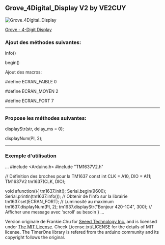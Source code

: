 Grove_4Digital_Display V2 by VE2CUY
--------------------------------

![Grove_4Digital_Display](https://statics3.seeedstudio.com/images/product/4-Digital%20Display.jpg)

[Grove - 4-Digit Display](https://www.seeedstudio.com/Grove-4-Digit-Display-p-1198.html)

### Ajout des méthodes suivantes:

info()

begin()

Ajout des macros:

#define ECRAN_FAIBLE 0

#define ECRAN_MOYEN 2

#define ECRAN_FORT 7

---

### Propose les méthodes suivantes:

displayStr(str, delay_ms = 0);

displayNum(PI, 2);
    
----

### Exemple d'utilisation

...
#include <Arduino.h>
#include "TM1637V2.h"

// Définition des broches pour la TM1637
const int CLK = A10, DIO = A11;
TM1637V2 tm1637(CLK, DIO);

void afunction(){
    tm1637.init();
    Serial.begin(9600);
    Serial.println(tm1637.info());              // Obtenir de l'info sur la librairie
    tm1637.set(ECRAN_FORT);                     // Luminosité au maximum
    tm1637.displayNum(PI, 2);
    tm1637.displayStr("Bonjour 420-1C4", 300);  // Afficher une message avec 'scroll' au besoin
}
...

Version originale de Frankie.Chu for [Seeed Technology Inc.](http://www.seeed.cc) and is licensed under [The MIT License](http://opensource.org/licenses/mit-license.php). Check License.txt/LICENSE for the details of MIT license. The TimerOne library is refered from the arduino community and its copyright follows the original.
